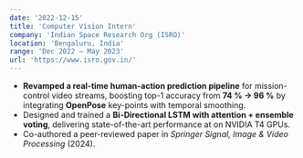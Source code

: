 ```yaml
---
date: '2022-12-15'
title: 'Computer Vision Intern'
company: 'Indian Space Research Org (ISRO)'
location: 'Bengaluru, India'
range: 'Dec 2022 – May 2023'
url: 'https://www.isro.gov.in/'
---
```


- **Revamped a real-time human-action prediction pipeline** for mission-control video streams, boosting top-1 accuracy from **74 % → 96 %** by integrating **OpenPose** key-points with temporal smoothing.
- Designed and trained a **Bi-Directional LSTM with attention + ensemble voting**, delivering state-of-the-art performance at on NVIDIA T4 GPUs.
- Co-authored a peer-reviewed paper in _Springer Signal, Image & Video Processing_ (2024).
<!-- - Collaborated with robotics and payload teams to test under dynamic lighting and telemetry noise, reducing false positives by **35 %** in field trials. -->
